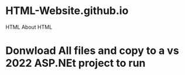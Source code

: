 # HTML-Website.github.io
 HTML About HTML
# Donwload All files and copy to a vs 2022 ASP.NEt project to run
